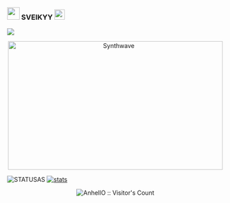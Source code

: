 ### <img src="https://github.com/TheDudeThatCode/TheDudeThatCode/blob/master/Assets/Hi.gif" width="29px"> SVEIKYY&nbsp;<img src="https://github.com/TheDudeThatCode/TheDudeThatCode/blob/master/Assets/Earth.gif" width="24px">


<a href="https://github.com/mh752">
  <img src="https://img.shields.io/github/followers/mh752">
</a>

<p align="center"><img src="https://thumbs.gfycat.com/GoodnaturedFondGaur-size_restricted.gif" alt="Synthwave" height="300" width="500"></p>

![STATUSAS](https://github-readme-stats.vercel.app/api/top-langs/?username=mh752&show_icons=true&theme=synthwave)
[![stats](https://github-readme-stats.vercel.app/api/wakatime?username=9f85ce8c-f0c3-45c9-959a-264c800228fa)](https://github.com/anuraghazra/github-readme-stats)
<p align="center"><img src="https://profile-counter.glitch.me/{AnhellO}/count.svg" alt="AnhellO :: Visitor's Count" /></p>

